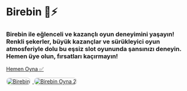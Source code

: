 <h1>Birebin 🍭⚡️</h1>
<h3>Birebin ile eğlenceli ve kazançlı oyun deneyimini yaşayın! Renkli şekerler, büyük kazançlar ve sürükleyici oyun atmosferiyle dolu bu eşsiz slot oyununda şansınızı deneyin. Hemen üye olun, fırsatları kaçırmayın!</h3>

<p>
    <a href="https://denemebonusuu.site/">Hemen Oyna ✅</a>
</p>

<a href="https://denemebonusuu.site/" title="Birebin Oyna">
    <img src="https://i.ibb.co/YjtLwQ8/cats.jpg" alt="Birebin" style="max-width: 48%; border: 2px solid #ddd; border-radius: 10px; margin-right: 1%;">
</a>
<a href="https://denemebonusuu.site/" title="Birebin Giriş">
    <img src="https://i.ibb.co/VHdrjnQ/df.jpg" alt="Birebin Oyna 2" style="max-width: 48%; border: 2px solid #ddd; border-radius: 10px;">
</a>
